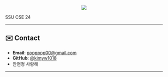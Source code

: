 

<!--
**kimyw1018/kimyw1018** is a ✨ _special_ ✨ repository because its `README.md` (this file) appears on your GitHub profile.

Here are some ideas to get you started:

- 🔭 I’m currently working on ...
- 🌱 I’m currently learning ...
- 👯 I’m looking to collaborate on ...
- 🤔 I’m looking for help with ...
- 💬 Ask me about ...
- 📫 How to reach me: ...
- 😄 Pronouns: ...
- ⚡ Fun fact: ...
-->

<p align="center">

  <img src="https://capsule-render.vercel.app/api?type=waving&color=16a085&height=200&section=header&text=🦖%20Yewon%20🦖&fontSize=40&fontAlignY=40" />
</p>

  SSU CSE 24
</p>


---

## ✉️ Contact

- **Email**: poppppp00@gmail.com  
- **GitHub**: [@kimyw1018](https://github.com/kimyw1018)
- 안현정 사랑해

---
